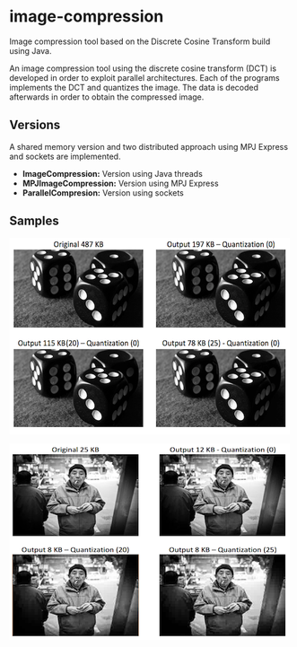 # image-compression
Image compression tool based on the Discrete Cosine Transform build using Java.

An image compression tool using the discrete cosine transform (DCT) is developed in order to exploit parallel architectures. Each of the programs implements the DCT and quantizes the image. The data is decoded afterwards in order to obtain the compressed image. 

## Versions

A shared memory version and two distributed approach using MPJ Express and sockets are implemented.

* **ImageCompression:** Version using Java threads
* **MPJImageCompression:** Version using MPJ Express
* **ParallelCompresion:** Version using sockets


## Samples
![Scheme](Assets/sample1.png)

![Scheme](Assets/sample2.png)

